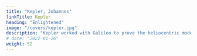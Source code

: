 ```yaml
---
title: "Kepler, Johannes"
linkTitle: Kepler
heading: "Enlightened"
image: "/covers/kepler.jpg"
description: "Kepler worked with Galileo to prove the heliocentric model of the universe."
# date: "2022-01-26"
weight: 52
---
```



 <!-- Like Pythagoras and Socrates, he viewed the universe as a harmony of music which he expressed in geometric shapes. His work combined astronomy and astrology. This makes him one of the foundations for Material Superphysics which can cross over to Social and Bio Superphysics, through the effect of stars on the behavior of life-forms such as humans and viruses (semi-lifeforms). This is different from current astronomy which is totally separated and unrelated to society or health -->